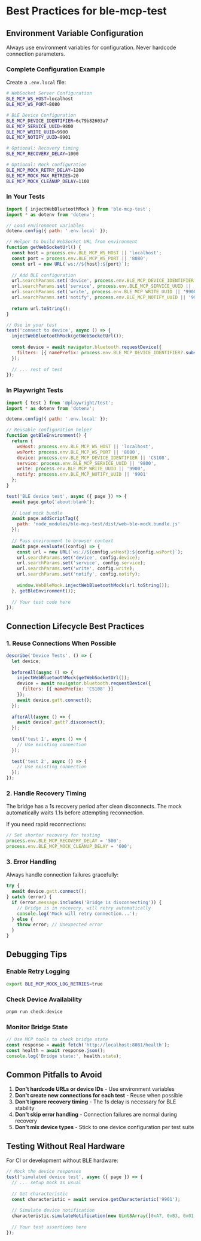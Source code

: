 # Best Practices for ble-mcp-test

## Environment Variable Configuration

Always use environment variables for configuration. Never hardcode connection parameters.

### Complete Configuration Example

Create a `.env.local` file:
```bash
# WebSocket Server Configuration
BLE_MCP_WS_HOST=localhost
BLE_MCP_WS_PORT=8080

# BLE Device Configuration
BLE_MCP_DEVICE_IDENTIFIER=6c79b82603a7
BLE_MCP_SERVICE_UUID=9800
BLE_MCP_WRITE_UUID=9900
BLE_MCP_NOTIFY_UUID=9901

# Optional: Recovery timing
BLE_MCP_RECOVERY_DELAY=1000

# Optional: Mock configuration
BLE_MCP_MOCK_RETRY_DELAY=1200
BLE_MCP_MOCK_MAX_RETRIES=20
BLE_MCP_MOCK_CLEANUP_DELAY=1100
```

### In Your Tests

```javascript
import { injectWebBluetoothMock } from 'ble-mcp-test';
import * as dotenv from 'dotenv';

// Load environment variables
dotenv.config({ path: '.env.local' });

// Helper to build WebSocket URL from environment
function getWebSocketUrl() {
  const host = process.env.BLE_MCP_WS_HOST || 'localhost';
  const port = process.env.BLE_MCP_WS_PORT || '8080';
  const url = new URL(`ws://${host}:${port}`);
  
  // Add BLE configuration
  url.searchParams.set('device', process.env.BLE_MCP_DEVICE_IDENTIFIER || 'CS108');
  url.searchParams.set('service', process.env.BLE_MCP_SERVICE_UUID || '9800');
  url.searchParams.set('write', process.env.BLE_MCP_WRITE_UUID || '9900');
  url.searchParams.set('notify', process.env.BLE_MCP_NOTIFY_UUID || '9901');
  
  return url.toString();
}

// Use in your test
test('connect to device', async () => {
  injectWebBluetoothMock(getWebSocketUrl());
  
  const device = await navigator.bluetooth.requestDevice({
    filters: [{ namePrefix: process.env.BLE_MCP_DEVICE_IDENTIFIER?.substring(0, 6) || 'CS108' }]
  });
  
  // ... rest of test
});
```

### In Playwright Tests

```javascript
import { test } from '@playwright/test';
import * as dotenv from 'dotenv';

dotenv.config({ path: '.env.local' });

// Reusable configuration helper
function getBleEnvironment() {
  return {
    wsHost: process.env.BLE_MCP_WS_HOST || 'localhost',
    wsPort: process.env.BLE_MCP_WS_PORT || '8080',
    device: process.env.BLE_MCP_DEVICE_IDENTIFIER || 'CS108',
    service: process.env.BLE_MCP_SERVICE_UUID || '9800',
    write: process.env.BLE_MCP_WRITE_UUID || '9900',
    notify: process.env.BLE_MCP_NOTIFY_UUID || '9901'
  };
}

test('BLE device test', async ({ page }) => {
  await page.goto('about:blank');
  
  // Load mock bundle
  await page.addScriptTag({ 
    path: 'node_modules/ble-mcp-test/dist/web-ble-mock.bundle.js' 
  });
  
  // Pass environment to browser context
  await page.evaluate((config) => {
    const url = new URL(`ws://${config.wsHost}:${config.wsPort}`);
    url.searchParams.set('device', config.device);
    url.searchParams.set('service', config.service);
    url.searchParams.set('write', config.write);
    url.searchParams.set('notify', config.notify);
    
    window.WebBleMock.injectWebBluetoothMock(url.toString());
  }, getBleEnvironment());
  
  // Your test code here
});
```

## Connection Lifecycle Best Practices

### 1. Reuse Connections When Possible

```javascript
describe('Device Tests', () => {
  let device;
  
  beforeAll(async () => {
    injectWebBluetoothMock(getWebSocketUrl());
    device = await navigator.bluetooth.requestDevice({
      filters: [{ namePrefix: 'CS108' }]
    });
    await device.gatt.connect();
  });
  
  afterAll(async () => {
    await device?.gatt?.disconnect();
  });
  
  test('test 1', async () => {
    // Use existing connection
  });
  
  test('test 2', async () => {
    // Use existing connection
  });
});
```

### 2. Handle Recovery Timing

The bridge has a 1s recovery period after clean disconnects. The mock automatically waits 1.1s before attempting reconnection.

If you need rapid reconnections:
```javascript
// Set shorter recovery for testing
process.env.BLE_MCP_RECOVERY_DELAY = '500';
process.env.BLE_MCP_MOCK_CLEANUP_DELAY = '600';
```

### 3. Error Handling

Always handle connection failures gracefully:
```javascript
try {
  await device.gatt.connect();
} catch (error) {
  if (error.message.includes('Bridge is disconnecting')) {
    // Bridge is in recovery, will retry automatically
    console.log('Mock will retry connection...');
  } else {
    throw error; // Unexpected error
  }
}
```

## Debugging Tips

### Enable Retry Logging
```bash
export BLE_MCP_MOCK_LOG_RETRIES=true
```

### Check Device Availability
```bash
pnpm run check:device
```

### Monitor Bridge State
```javascript
// Use MCP tools to check bridge state
const response = await fetch('http://localhost:8081/health');
const health = await response.json();
console.log('Bridge state:', health.state);
```

## Common Pitfalls to Avoid

1. **Don't hardcode URLs or device IDs** - Use environment variables
2. **Don't create new connections for each test** - Reuse when possible
3. **Don't ignore recovery timing** - The 1s delay is necessary for BLE stability
4. **Don't skip error handling** - Connection failures are normal during recovery
5. **Don't mix device types** - Stick to one device configuration per test suite

## Testing Without Real Hardware

For CI or development without BLE hardware:
```javascript
// Mock the device responses
test('simulated device test', async ({ page }) => {
  // ... setup mock as usual
  
  // Get characteristic
  const characteristic = await service.getCharacteristic('9901');
  
  // Simulate device notification
  characteristic.simulateNotification(new Uint8Array([0xA7, 0xB3, 0x01, 0xFF]));
  
  // Your test assertions here
});
```